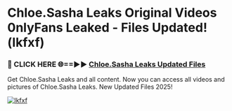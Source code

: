 # Chloe.Sasha Leaks Original Videos 0nlyFans Leaked - Files Updated! (lkfxf)

<h3>🔴 CLICK HERE 🌐==►► <a href="https://tinyurl.com/3hn5wdd3" rel="nofollow">Chloe.Sasha Leaks Updated Files</a></h3>

Get Chloe.Sasha Leaks and all content. Now you can access all videos and pictures of Chloe.Sasha Leaks. New Updated Files 2025!

[![lkfxf](https://i.imgur.com/4HnBqBT.gif)](https://tinyurl.com/3hn5wdd3)

